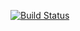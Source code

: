[![Build Status](https://travis-ci.org/Viniciato/travispodtester.svg?branch=master)](https://travis-ci.org/Viniciato/travispodtester)
